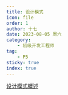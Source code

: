 ```yaml
---
title: 设计模式
icon: file
order: 1
author: 十七
date: 2023-08-05 周六
category:
	- 初级开发工程师
tag:
	- P5
sticky: true
index: true
---
```


[设计模式概述](01_设计模式概述/设计模式概述.md)

